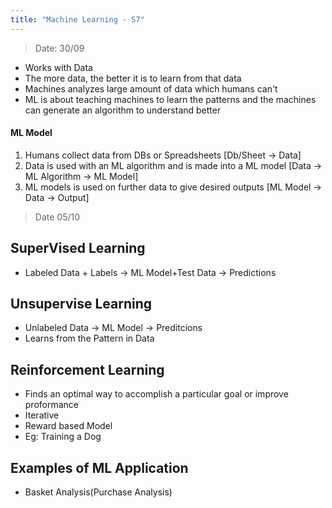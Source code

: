 ```yaml
---
title: "Machine Learning - S7"
---
```


> Date: 30/09

- Works with Data
- The more data, the better it is to learn from that data
- Machines analyzes large amount of data which humans can't
- ML is about teaching machines to learn the patterns and the machines can generate an algorithm to understand better

#### ML Model

1. Humans collect data from DBs or Spreadsheets \[Db/Sheet $\to$ Data\]
2. Data is used with an ML algorithm and is made into a ML model \[Data $\to$ ML Algorithm $\to$ ML Model\]
3. ML models is used on further data to give desired outputs \[ML Model $\to$ Data $\to$ Output\]

> Date 05/10

## SuperVised Learning

- Labeled Data + Labels $\to$ ML Model+Test Data $\to$ Predictions

## Unsupervise Learning

- Unlabeled Data -> ML Model -> Preditcions
- Learns from the Pattern in Data

## Reinforcement Learning

- Finds an optimal way to accomplish a particular goal or improve proformance
- Iterative
- Reward based Model
- Eg: Training a Dog

## Examples of ML Application

- Basket Analysis(Purchase Analysis)
